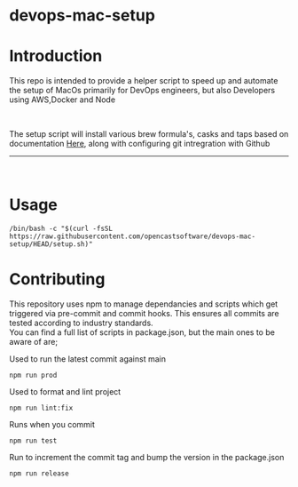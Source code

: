 # devops-mac-setup
<h1> Introduction</h1>
<p> This repo is intended to provide a helper script to speed up and automate the setup of MacOs primarily for DevOps engineers, but also Developers using AWS,Docker and Node</p>
<br>
<p>The setup script will install various brew formula's, casks and taps based on documentation <a href="https://opencastsoftware.atlassian.net/wiki/spaces/OCOS/pages/2611511305/Onboarding+Guide+For+New+Team+Members"> Here</a>, along with configuring git intregration with Github</p>
<hr>
<br>
<h1>Usage</h1>

```
/bin/bash -c "$(curl -fsSL https://raw.githubusercontent.com/opencastsoftware/devops-mac-setup/HEAD/setup.sh)"
```

<h1>Contributing</h1>
<p>This repository uses npm to manage dependancies and scripts which get triggered via pre-commit and commit hooks. This ensures all commits are tested according to industry standards. <br> You can find a full list of scripts in package.json, but the main ones to be aware of are;

Used to run the latest commit against main
```
npm run prod
```
Used to format and lint project
```
npm run lint:fix
```
Runs when you commit
```
npm run test
```
Run to increment the commit tag and bump the version in the package.json
```
npm run release
```
